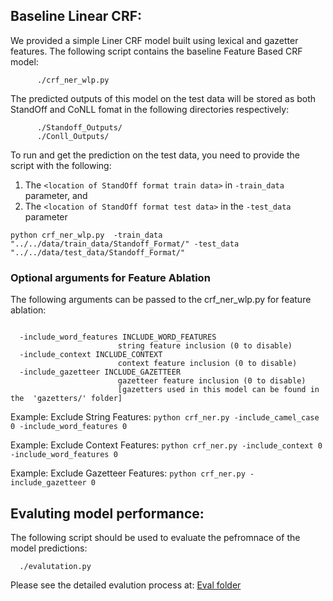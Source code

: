 ## Baseline Linear CRF:


We provided a simple Liner CRF model built using lexical and gazetter features. The following script contains the baseline Feature Based CRF model:

```
      ./crf_ner_wlp.py

```

The predicted outputs of this model on the test data will be stored as both StandOff and CoNLL fomat in the following directories respectively:
```
      ./Standoff_Outputs/
      ./Conll_Outputs/
```
To run and get the prediction on the test data, you need to provide the script with the following:

1) The `<location of StandOff format train data>` in `-train_data` parameter, and 
2) The `<location of StandOff format test data>` in the `-test_data` parameter


```
python crf_ner_wlp.py  -train_data "../../data/train_data/Standoff_Format/" -test_data "../../data/test_data/Standoff_Format/"
```





### Optional arguments for Feature Ablation


The following arguments can be passed to the crf_ner_wlp.py for feature ablation:

```

  -include_word_features INCLUDE_WORD_FEATURES
                        string feature inclusion (0 to disable)
  -include_context INCLUDE_CONTEXT
                        context feature inclusion (0 to disable)
  -include_gazetteer INCLUDE_GAZETTEER
                        gazetteer feature inclusion (0 to disable) 
                        [gazetters used in this model can be found in the  'gazetters/' folder]
```

Example: Exclude String Features:  `python crf_ner.py -include_camel_case 0 -include_word_features 0`

Example: Exclude Context Features:  `python crf_ner.py -include_context 0 -include_word_features 0`


Example: Exclude Gazetteer Features:  `python crf_ner.py -include_gazetteer 0`

## Evaluting model performance:

The following script should be used to evaluate the pefromnace of the model predictions:
  
      ./evalutation.py

Please see the detailed evalution process at: [Eval folder](../eval/Readme.md)